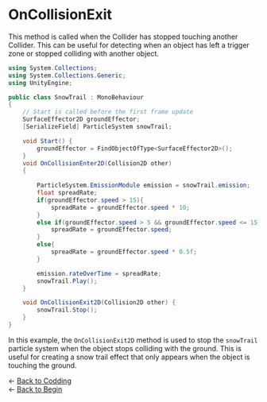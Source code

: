 # OnCollisionExit

This method is called when the Collider has stopped touching another Collider. This can be useful for detecting when an object has left a trigger zone or stopped colliding with another object.

```csharp
using System.Collections;
using System.Collections.Generic;
using UnityEngine;

public class SnowTrail : MonoBehaviour
{
    // Start is called before the first frame update
    SurfaceEffector2D groundEffector;
    [SerializeField] ParticleSystem snowTrail;

    void Start() {
        groundEffector = FindObjectOfType<SurfaceEffector2D>();
    }
    void OnCollisionEnter2D(Collision2D other)
    {
        
        ParticleSystem.EmissionModule emission = snowTrail.emission;
        float spreadRate;
        if(groundEffector.speed > 15){
            spreadRate = groundEffector.speed * 10;
        }
        else if(groundEffector.speed > 5 && groundEffector.speed <= 15){
            spreadRate = groundEffector.speed;
        }
        else{
            spreadRate = groundEffector.speed * 0.5f;
        }

        emission.rateOverTime = spreadRate;
        snowTrail.Play();
    }

    void OnCollisionExit2D(Collision2D other) {
        snowTrail.Stop();
    }
}
```

In this example, the `OnCollisionExit2D` method is used to stop the `snowTrail` particle system when the object stops colliding with the ground. This is useful for creating a snow trail effect that only appears when the object is touching the ground.

&larr; [Back to Codding](./Coding_unity.md)\
&larr; [Back to Begin](./readme.md)